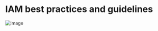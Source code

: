# IAM best practices and guidelines
  ![image](https://github.com/user-attachments/assets/868e2c94-991a-4140-b423-65c3d8f387e7)
